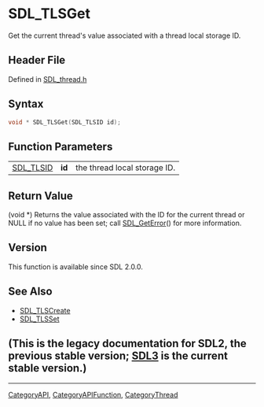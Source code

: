 # SDL_TLSGet

Get the current thread's value associated with a thread local storage ID.

## Header File

Defined in [SDL_thread.h](https://github.com/libsdl-org/SDL/blob/SDL2/include/SDL_thread.h)

## Syntax

```c
void * SDL_TLSGet(SDL_TLSID id);
```

## Function Parameters

|                        |        |                              |
| ---------------------- | ------ | ---------------------------- |
| [SDL_TLSID](SDL_TLSID) | **id** | the thread local storage ID. |

## Return Value

(void *) Returns the value associated with the ID for the current thread or
NULL if no value has been set; call [SDL_GetError](SDL_GetError)() for more
information.

## Version

This function is available since SDL 2.0.0.

## See Also

- [SDL_TLSCreate](SDL_TLSCreate)
- [SDL_TLSSet](SDL_TLSSet)


## (This is the legacy documentation for SDL2, the previous stable version; [SDL3](https://wiki.libsdl.org/SDL3/) is the current stable version.)



----
[CategoryAPI](CategoryAPI), [CategoryAPIFunction](CategoryAPIFunction), [CategoryThread](CategoryThread)

